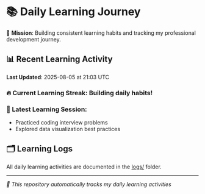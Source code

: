 # 📚 Daily Learning Journey

🎯 **Mission**: Building consistent learning habits and tracking my professional development journey.

## 📊 Recent Learning Activity

**Last Updated**: 2025-08-05 at 21:03 UTC

### 🔥 Current Learning Streak: Building daily habits!

### 📝 Latest Learning Session:
- Practiced coding interview problems
- Explored data visualization best practices

## 🗂️ Learning Logs

All daily learning activities are documented in the [logs/](./logs/) folder.

---
*🤖 This repository automatically tracks my daily learning activities*
